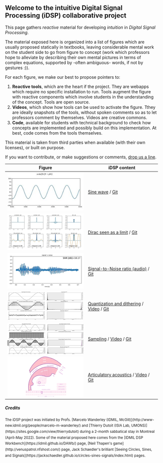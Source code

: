 
## Welcome to the intuitive Digital Signal Processing (iDSP) collaborative project

This page gathers *reactive* material for developing *intuition* in *Digital Signal Processing*.

The material exposed here is organized into a list of figures which are usually proposed statically in textbooks, leaving considerable mental work on the student side to go from figure to concept (work which professors hope to alleviate by describing their own mental pictures in terms of complex equations, supported by -often ambiguous- words, if not by gestures :)).

For each figure, we make our best to propose pointers to: 
1. **Reactive tools**, which are the heart if the project. They are webapps which require no specific installation to run. Tools augment the figure with reactive components which involve students in the understanding of the concept. Tools are open source.
2. **Videos**, which show how tools can be used to activate the figure. Tthey are ideally snapshots of the tools, without spoken comments so as to let professors comment by themselves. Videos are creative commons.
3. **Code**, available for students with technical background to check how concepts are implemented and possibly build on this implementation. At best, code comes from the tools themselves.

This material is taken from third parties when available (with their own licenses), or built on purpose. 

If you want to contribute, or make suggestions or comments, [drop us a line](mailto://thierry.dutoit@umons.ac.be).

| Figure     | iDSP content  |
| ---------- | ------------- | 
| ![sinus](./sinus_300.jpg)  | [Sine wave](https://share.streamlit.io/thierrydutoit/sine-wave/main/sinus.py) / [Git](https://github.com/thierrydutoit/sine-wave)  |
| ![dirac](./dirac_300.jpg)  | [Dirac seen as a limit](https://share.streamlit.io/thierrydutoit/dirac-as-a-limit/main/dirac.py) / [Git](https://github.com/thierrydutoit/dirac-as-a-limit)  |
| ![SNR](./snr_audio_300.jpg)  | [Signal-to-Noise ratio (audio)](https://share.streamlit.io/thierrydutoit/snr-audio/main/snr_audio.py) / [Git](https://github.com/thierrydutoit/snr-audio)  |
| ![quantization](./quantization_300.jpg) | [Quantization and dithering](https://idmil.github.io/DAWb/quantization) / [Video](https://www.youtube.com/watch?v=E5aPP7KB5F4) / [Git](https://github.com/idmil/dawb)   |
| ![sampling](./sampling_300.jpg) | [Sampling](https://idmil.github.io/DAWb/sampling/) / [Video](https://www.youtube.com/watch?v=f5SKkB8GETk) / [Git](https://github.com/idmil/dawb)   |
| ![articulatory acoustics](./pink_trombone_300.jpg) | [Articulatory acoustics](https://dood.al/pinktrombone/) / [Video](https://www.youtube.com/watch?v=7LGnozlwU1o	) / [Git](https://github.com/IMAGINARY/pink-trombone/blob/master/index.html)   |


##### Credits
<sup> 
The iDSP project was initiated by Profs. [Marcelo Wanderley (IDMIL, McGill)](http://www-new.idmil.org/people/marcelo-m-wanderley/) and [Thierry Dutoit (ISIA Lab, UMONS)](https://sites.google.com/view/thierrydutoit) during a 2-month sabbatical stay in Montreal (April-May 2022). 
Some of the material proposed here comes from the [IDMIL DSP Workbench](https://idmil.github.io/DAWb/) page, [Neil Thapen's game](http://venuspatrol.nfshost.com/) page, Jack Schaedler's brilliant [Seeing Circles, Sines, and Signals](https://jackschaedler.github.io/circles-sines-signals/index.html) pages.
</sup>
